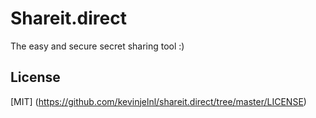 # Shareit.direct

The easy and secure secret sharing tool :)

## License

[MIT] (https://github.com/kevinjelnl/shareit.direct/tree/master/LICENSE)
